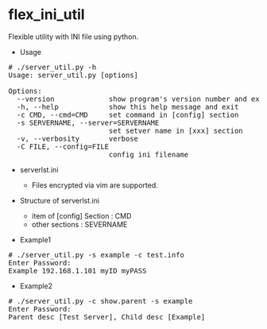 # flex_ini_util
Flexible utility with INI file using python.

* Usage
<pre>
# ./server_util.py -h
Usage: server_util.py [options]

Options:
  --version             show program's version number and exit
  -h, --help            show this help message and exit
  -c CMD, --cmd=CMD     set command in [config] section
  -s SERVERNAME, --server=SERVERNAME
                        set setver name in [xxx] section
  -v, --verbosity       verbose
  -C FILE, --config=FILE
                        config ini filename
</pre>

* serverlst.ini
  * Files encrypted via vim are supported.
* Structure of serverlst.ini
  * item of [config] Section : CMD
  * other sections : SEVERNAME

* Example1
<pre>
# ./server_util.py -s example -c test.info
Enter Password:
Example 192.168.1.101 myID myPASS
</pre>

* Example2
<pre>
# ./server_util.py -c show.parent -s example
Enter Password:
Parent desc [Test Server], Child desc [Example]
</pre>
